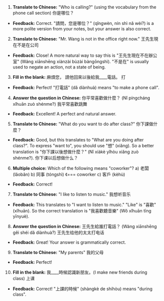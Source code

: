 1.  **Translate to Chinese:** "Who is calling?" (using the vocabulary from the phone call section)
你是哪位？
*   **Feedback:** Correct. "請問，您是哪位？" (qǐngwèn, nín shì nǎ wèi?) is a more polite version from your notes, but your answer is also correct.

2.  **Translate to Chinese:** "Mr. Wang is not in the office right now."
王先生現在不是在公司
*   **Feedback:** Close! A more natural way to say this is "王先生現在不在辦公室" (Wáng xiānshēng xiànzài bùzài bàngōngshì). "不是在" is usually used to negate an action, not a state of being.

3.  **Fill in the blank:** 麻煩您， 請他回來以後給我____電話。
打
*   **Feedback:** Perfect! "打電話" (dǎ diànhuà) means "to make a phone call".

4.  **Answer the question in Chinese:** 你平常喜歡做什麼？ (Nǐ píngcháng xǐhuān zuò shénme?)
我平常喜歡跳舞
*   **Feedback:** Excellent! A perfect and natural answer.

5.  **Translate to Chinese:** "What do you want to do after class?"
你下課做什麼？
*   **Feedback:** Good, but this translates to "What are you doing after class?". To express "want to", you should use "想" (xiǎng). So a better translation is "你下課以後想做什麼？" (Nǐ xiàkè yǐhòu xiǎng zuò shénme?).
你下课以后想做什么？

6.  **Multiple choice:** Which of the following means "coworker"?
    a) 老闆 (lǎobǎn)
    b) 同事 (tóngshì) 《=== coworker
    c) 客戶 (kèhù)
*   **Feedback:** Correct!

7.  **Translate to Chinese:** "I like to listen to music."
我想听音乐
*   **Feedback:** This translates to "I want to listen to music." "Like" is "喜歡" (xǐhuān). So the correct translation is "我喜歡聽音樂" (Wǒ xǐhuān tīng yīnyuè).

8.  **Answer the question in Chinese:** 王先生給誰打電話？ (Wáng xiānshēng gěi shéi dǎ diànhuà?)
王先生给他的太太打电话
*   **Feedback:** Great! Your answer is grammatically correct.

9.  **Translate to Chinese:** "My parents"
我的父母
*   **Feedback:** Perfect!

10. **Fill in the blank:** 我____時候認識新朋友。(I make new friends during class)
上课
*   **Feedback:** Correct! "上課的時候" (shàngkè de shíhòu) means "during class".
